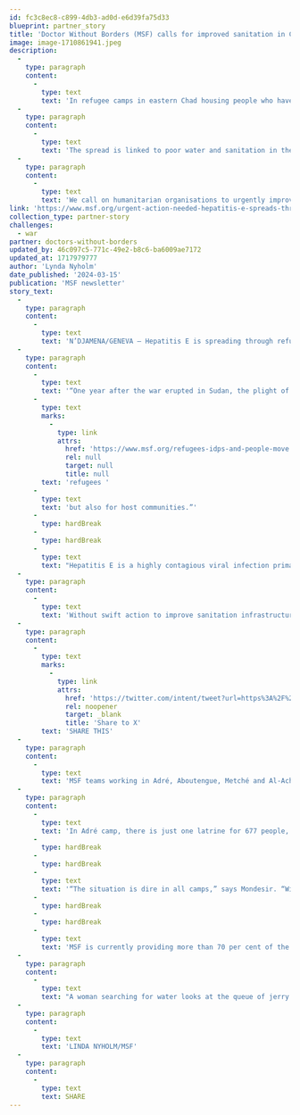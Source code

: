 ```yaml
---
id: fc3c8ec8-c899-4db3-ad0d-e6d39fa75d33
blueprint: partner_story
title: 'Doctor Without Borders (MSF) calls for improved sanitation in Chad refugee camps.'
image: image-1710861941.jpeg
description:
  -
    type: paragraph
    content:
      -
        type: text
        text: 'In refugee camps in eastern Chad housing people who have fled the conflict in Sudan, cases of hepatitis E are spreading.'
  -
    type: paragraph
    content:
      -
        type: text
        text: 'The spread is linked to poor water and sanitation in the camps, some of which have just one toilet for each 677 people.'
  -
    type: paragraph
    content:
      -
        type: text
        text: 'We call on humanitarian organisations to urgently improve sanitation and provide clean drinking water in all refugee camps in eastern Chad.'
link: 'https://www.msf.org/urgent-action-needed-hepatitis-e-spreads-through-refugee-camps-chad'
collection_type: partner-story
challenges:
  - war
partner: doctors-without-borders
updated_by: 46c097c5-771c-49e2-b8c6-ba6009ae7172
updated_at: 1717979777
author: 'Lynda Nyholm'
date_published: '2024-03-15'
publication: 'MSF newsletter'
story_text:
  -
    type: paragraph
    content:
      -
        type: text
        text: 'N’DJAMENA/GENEVA – Hepatitis E is spreading through refugee camps in eastern Chad where more than 550,000 Sudanese fleeing the conflict in neighbouring Sudan have taken shelter, warns Médecins Sans Frontières (MSF). The spread of hepatitis E is being exacerbated by poor sanitation and a desperate shortage of clean water in the camps, which are scattered across Chad’s Ouaddai province.'
  -
    type: paragraph
    content:
      -
        type: text
        text: '“One year after the war erupted in Sudan, the plight of those who sought refuge in Chad remains dire,” says Erneau Mondesir, MSF medical coordinator in Adre. “This is a health risk not only for '
      -
        type: text
        marks:
          -
            type: link
            attrs:
              href: 'https://www.msf.org/refugees-idps-and-people-move'
              rel: null
              target: null
              title: null
        text: 'refugees '
      -
        type: text
        text: 'but also for host communities.”'
      -
        type: hardBreak
      -
        type: hardBreak
      -
        type: text
        text: "Hepatitis E is a highly contagious viral infection primarily transmitted through contaminated water. It poses a severe threat to people living in crowded and unsanitary environments and can be fatal. It causes inflammation of the liver and is particularly dangerous for pregnant women and people with chronic illnesses such as diabetes.\_"
  -
    type: paragraph
    content:
      -
        type: text
        text: 'Without swift action to improve sanitation infrastructure and enhance people’s access to clean water, we risk witnessing a surge in preventable illnesses and unnecessary loss of life.ERNEAU MONDESIR, MSF MEDICAL COORDINATOR IN ADRE'
  -
    type: paragraph
    content:
      -
        type: text
        marks:
          -
            type: link
            attrs:
              href: 'https://twitter.com/intent/tweet?url=https%3A%2F%2Fwww.msf.org%2Furgent-action-needed-hepatitis-e-spreads-through-refugee-camps-chad%23pullquote-321785%20via%20@msf&text=Without%20swift%20action%20to%20improve%20sanitation%20infrastructure%20and%20enhance%20people%E2%80%99s%20access%20to%20clean%20water%2C%20we%20risk%20witnessing%20a%20surge%20in%20preventable%20illnesses%20and%20unnecessary%20loss%20of%20life.%20Erneau%20Mondesir%2C%20MSF%20medical%20coordinator%20in%20Adre'
              rel: noopener
              target: _blank
              title: 'Share to X'
        text: 'SHARE THIS'
  -
    type: paragraph
    content:
      -
        type: text
        text: 'MSF teams working in Adré, Aboutengue, Metché and Al-Acha camps have seen a surge in cases of hepatitis E, which are directly linked to inadequate sanitation and people’s limited access to clean water. To date, MSF has recorded a staggering 954 cases of hepatitis E among refugees, including 11 pregnant women; four patients have died. Most cases (469) have been in Adré camp, where 122,000 people are waiting to be relocated to more permanent refugee camps. Our teams have also recorded 292 cases in Aboutengue, 132 in Metche and 41 in Al-Acha camps.'
  -
    type: paragraph
    content:
      -
        type: text
        text: 'In Adré camp, there is just one latrine for 677 people, while in Metché camp there is one latrine for 225 people.'
      -
        type: hardBreak
      -
        type: hardBreak
      -
        type: text
        text: '“The situation is dire in all camps,” says Mondesir. “Without swift action to improve sanitation infrastructure and enhance people’s access to clean water, we risk witnessing a surge in preventable illnesses and unnecessary loss of life.”'
      -
        type: hardBreak
      -
        type: hardBreak
      -
        type: text
        text: 'MSF is currently providing more than 70 per cent of the drinking water available in Adré, Aboutengue, Metché and Al-Acha camps. Despite this, people are receiving just 11 litres of clean water per day – well below the 20 litres per person per day recommended for emergency settings.'
  -
    type: paragraph
    content:
      -
        type: text
        text: "A woman searching for water looks at the queue of jerry cans waiting to be filled in Metche camp, where MSF teams provide clean water. Chad, November 2023.\_"
  -
    type: paragraph
    content:
      -
        type: text
        text: 'LINDA NYHOLM/MSF'
  -
    type: paragraph
    content:
      -
        type: text
        text: SHARE
---
```

